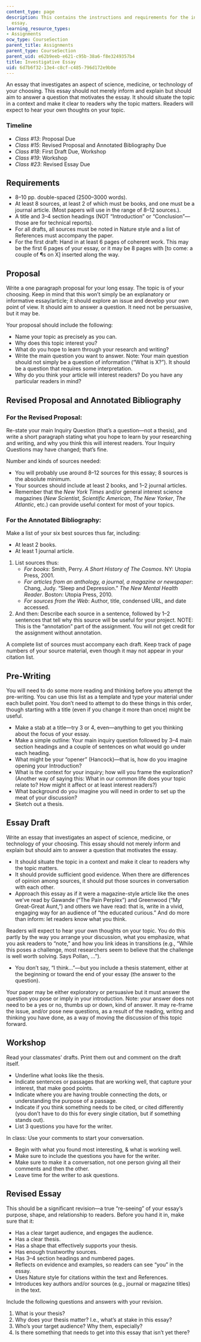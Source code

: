 ```yaml
---
content_type: page
description: This contains the instructions and requirements for the investigative
  essay.
learning_resource_types:
- Assignments
ocw_type: CourseSection
parent_title: Assignments
parent_type: CourseSection
parent_uid: e62b9eeb-e621-c95b-38a6-f8e3249357b4
title: Investigative Essay
uid: 6d7b6f32-13e4-c8cf-c485-796d172e9b0e
---
```


An essay that investigates an aspect of science, medicine, or technology of your choosing. This essay should not merely inform and explain but should aim to answer a question that motivates the essay. It should situate the topic in a context and make it clear to readers why the topic matters. Readers will expect to hear your own thoughts on your topic.

### Timeline

*   _Class #13_: Proposal Due
*   _Class #15_: Revised Proposal and Annotated Bibliography Due
*   _Class #18_: First Draft Due, Workshop
*   _Class #19_: Workshop
*   _Class #23_: Revised Essay Due

Requirements
------------

*   8–10 pp. double-spaced (2500–3000 words).
*   At least 8 sources, at least 2 of which must be books, and one must be a journal article. (Most papers will use in the range of 8–12 sources.).
*   A title and 3–4 section headings (NOT “Introduction” or “Conclusion”—those are for technical reports).
*   For all drafts, all sources must be noted in Nature style and a list of References must accompany the paper.
*   For the first draft: Hand in at least 6 pages of coherent work. This may be the first 6 pages of your essay, or it may be 8 pages with \[to come: a couple of ¶s on X\] inserted along the way.

Proposal
--------

Write a one paragraph proposal for your long essay. The topic is of your choosing. Keep in mind that this won’t simply be an explanatory or informative essay/article; it should explore an issue and develop your own point of view. It should aim to answer a question. It need not be persuasive, but it may be.

Your proposal should include the following:

*   Name your topic as precisely as you can.
*   Why does this topic interest you?
*   What do you hope to learn through your research and writing?
*   Write the main question you want to answer. Note: Your main question should not simply be a question of information (“What is X?”). It should be a question that requires some interpretation.
*   Why do you think your article will interest readers? Do you have any particular readers in mind?

Revised Proposal and Annotated Bibliography
-------------------------------------------

### For the Revised Proposal:

Re-state your main Inquiry Question (that’s a question—not a thesis), and write a short paragraph stating what you hope to learn by your researching and writing, and why you think this will interest readers. Your Inquiry Questions may have changed; that’s fine.

Number and kinds of sources needed:

*   You will probably use around 8–12 sources for this essay; 8 sources is the absolute minimum.
*   Your sources should include at least 2 books, and 1–2 journal articles. 
*   Remember that the _New York Times_ and/or general interest science magazines (_New Scientist_, _Scientific American_, _The New Yorker_, _The Atlantic_, etc.) can provide useful context for most of your topics.

### For the Annotated Bibliography:

Make a list of your six best sources thus far, including:

*   At least 2 books.
*   At least 1 journal article.

1.  List sources thus:
    *   _For books_: Smith, Perry. _A Short History of The Cosmos_. NY: Utopia Press, 2001.
    *   _For articles from an anthology, a journal, a magazine or newspaper_: Chang, Judy. “Sleep and Depression.” _The New Mental Health Reader_. Boston: Utopia Press, 2010.
    *   _For sources from the Web_: Author, title, condensed URL, and date accessed.
2.  And then: Describe each source in a sentence, followed by 1–2 sentences that tell why this source will be useful for your project. NOTE: This is the “annotation” part of the assignment. You will not get credit for the assignment without annotation.

A complete list of sources must accompany each draft. Keep track of page numbers of your source material, even though it may not appear in your citation list.

Pre-Writing
-----------

You will need to do some more reading and thinking before you attempt the pre-writing. You can use this list as a template and type your material under each bullet point. You don’t need to attempt to do these things in this order, though starting with a title (even if you change it more than once) might be useful.

*   Make a stab at a title—try 3 or 4, even—anything to get you thinking about the focus of your essay.
*   Make a simple outline: Your main inquiry question followed by 3–4 main section headings and a couple of sentences on what would go under each heading.
*   What might be your “opener” (Hancock)—that is, how do you imagine opening your Introduction?
*   What is the context for your inquiry; how will you frame the exploration? (Another way of saying this: What in our common life does your topic relate to? How might it affect or at least interest readers?)
*   What background do you imagine you will need in order to set up the meat of your discussion?
*   Sketch out a thesis.

Essay Draft
-----------

Write an essay that investigates an aspect of science, medicine, or technology of your choosing. This essay should not merely inform and explain but should aim to answer a question that motivates the essay.

*   It should situate the topic in a context and make it clear to readers why the topic matters.
*   It should provide sufficient good evidence. When there are differences of opinion among sources, it should put those sources in conversation with each other.
*   Approach this essay as if it were a magazine-style article like the ones we’ve read by Gawande (“The Pain Perplex”) and Greenwood (“My Great-Great Aunt,”) and others we have read: that is, write in a vivid, engaging way for an audience of “the educated curious.” And do more than inform: let readers know what you think.

Readers will expect to hear your own thoughts on your topic. You do this partly by the way you arrange your discussion, what you emphasize, what you ask readers to “note,” and how you link ideas in transitions (e.g., “While this poses a challenge, most researchers seem to believe that the challenge is well worth solving. Says Pollan, …”).

*   You don’t say, “I think…”—but you include a thesis statement, either at the beginning or toward the end of your essay (the answer to the question).

Your paper may be either exploratory or persuasive but it must answer the question you pose or imply in your introduction. Note: your answer does not need to be a yes or no, thumbs up or down, kind of answer. It may re-frame the issue, and/or pose new questions, as a result of the reading, writing and thinking you have done, as a way of moving the discussion of this topic forward.

Workshop
--------

Read your classmates’ drafts. Print them out and comment on the draft itself.

*   Underline what looks like the thesis.
*   Indicate sentences or passages that are working well, that capture your interest, that make good points.
*   Indicate where you are having trouble connecting the dots, or understanding the purpose of a passage.
*   Indicate if you think something needs to be cited, or cited differently (you don’t have to do this for every single citation, but if something stands out).
*   List 3 questions you have for the writer.

In class: Use your comments to start your conversation.

*   Begin with what you found most interesting, & what is working well.
*   Make sure to include the questions you have for the writer.
*   Make sure to make it a conversation, not one person giving all their comments and then the other.
*   Leave time for the writer to ask questions.

Revised Essay
-------------

This should be a significant revision—a true “re-seeing” of your essay’s purpose, shape, and relationship to readers. Before you hand it in, make sure that it:

*   Has a clear target audience, and engages the audience. 
*   Has a clear thesis.
*   Has a shape that effectively supports your thesis.
*   Has enough trustworthy sources.
*   Has 3–4 section headings and numbered pages.
*   Reflects on evidence and examples, so readers can see “you” in the essay.
*   Uses Nature style for citations within the text and References.
*   Introduces key authors and/or sources (e.g., journal or magazine titles) in the text.

Include the following questions and answers with your revision.

1.  What is your thesis?
2.  Why does your thesis matter? I.e., what’s at stake in this essay?
3.  Who’s your target audience? Why them, especially?
4.  Is there something that needs to get into this essay that isn’t yet there?